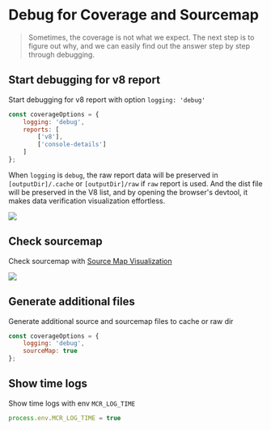 # Debug for Coverage and Sourcemap

> Sometimes, the coverage is not what we expect. The next step is to figure out why, and we can easily find out the answer step by step through debugging.

## Start debugging for v8 report

Start debugging for v8 report with option `logging: 'debug'`

```js
const coverageOptions = {
    logging: 'debug',
    reports: [
        ['v8'],
        ['console-details']
    ]
};
```

When `logging` is `debug`, the raw report data will be preserved in `[outputDir]/.cache` or `[outputDir]/raw` if `raw` report is used. And the dist file will be preserved in the V8 list, and by opening the browser's devtool, it makes data verification visualization effortless.

![](/debug-coverage.png)

## Check sourcemap

Check sourcemap with [Source Map Visualization](https://evanw.github.io/source-map-visualization/)

![](/debug-sourcemap.png)

## Generate additional files

Generate additional source and sourcemap files to cache or raw dir

```js
const coverageOptions = {
    logging: 'debug',
    sourceMap: true
};
```

## Show time logs

Show time logs with env `MCR_LOG_TIME`

```js
process.env.MCR_LOG_TIME = true
```
